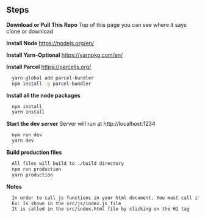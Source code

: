 ## Steps

**Download or Pull This Repo**
Top of this page you can see where it says clone or download

**Install Node**
https://nodejs.org/en/

**Install Yarn-Optional**
https://yarnpkg.com/en/

**Install Parcel**
https://parceljs.org/

```bash
  yarn global add parcel-bundler
  npm install -g parcel-bundler
```

**Install all the node packages**

```bash
  npm install
  yarn install
```

**Start the dev server**
Server will run at http://localhost:1234

```bash
  npm run dev
  yarn dev
```

**Build production files**

```bash
  All files will build to ./build directory
  npm run production
  yarn production
```

**Notes**

```bash
  In order to call js functions in your html document. You must call it via  index.function
  Ex: Is shown in the src/js/index.js file
  It is called in the src/index.html file by clicking on the H1 tag
```
